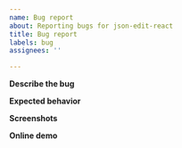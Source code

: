 ```yaml
---
name: Bug report
about: Reporting bugs for json-edit-react
title: Bug report
labels: bug
assignees: ''

---
```


**Describe the bug**
<!--- A clear and concise description of what the bug is (and how to reproduce it, if relevant) -->

**Expected behavior**
<!--- A clear and concise description of what you expected to happen. -->

**Screenshots**
<!--- If applicable, add screenshots to help explain your problem. -->

**Online demo**
<!--- Please try and reproduce problem using a fork of [this sandbox](https://codesandbox.io/p/sandbox/json-edit-react-demo-g5qlym?file=%2Fsrc%2FApp.js%3A11%2C11), and post the link here. If you can't reproduce the problem there, it's likely to be due to something outside of the component itself. -->
